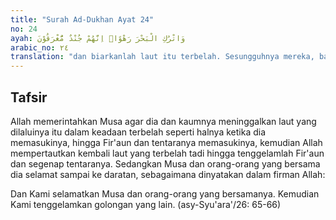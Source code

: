 ```yaml
---
title: "Surah Ad-Dukhan Ayat 24"
no: 24
ayah: وَاتْرُكِ الْبَحْرَ رَهْوًاۗ اِنَّهُمْ جُنْدٌ مُّغْرَقُوْنَ 
arabic_no: ٢٤
translation: "dan biarkanlah laut itu terbelah. Sesungguhnya mereka, bala tentara yang akan ditenggelamkan.”"
---
```


## Tafsir

Allah memerintahkan Musa agar dia dan kaumnya meninggalkan laut yang dilaluinya itu dalam keadaan terbelah seperti halnya ketika dia memasukinya, hingga Fir'aun dan tentaranya memasukinya, kemudian Allah mempertautkan kembali laut yang terbelah tadi hingga tenggelamlah Fir'aun dan segenap tentaranya. Sedangkan Musa dan orang-orang yang bersama dia selamat sampai ke daratan, sebagaimana dinyatakan dalam firman Allah:

Dan Kami selamatkan Musa dan orang-orang yang bersamanya. Kemudian Kami tenggelamkan golongan yang lain. (asy-Syu'ara'/26: 65-66)
